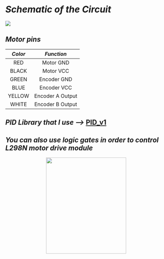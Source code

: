 # *Schematic of the Circuit*
![](https://github.com/efematabey/Arduino_Projects/assets/113831574/5c1cee7d-1383-4db7-a055-d2546f19be6b)

## *Motor pins*
| *Color* | *Function* |
| :---: | :---: |
| RED | Motor GND |
| BLACK | Motor VCC |
| GREEN | Encoder GND |
| BLUE | Encoder VCC |
| YELLOW | Encoder A Output |
| WHITE | Encoder B Output |

## *PID Library that I use -->* [PID_v1](https://github.com/br3ttb/Arduino-PID-Library)

## *You can also use logic gates in order to control L298N motor drive module*
<p align = "center">
<img src = "https://github.com/efematabey/Arduino_Projects/assets/113831574/aa9e10b9-dbe9-4039-8eb1-4c55a7ebf9eb" width="250" height="300" />

